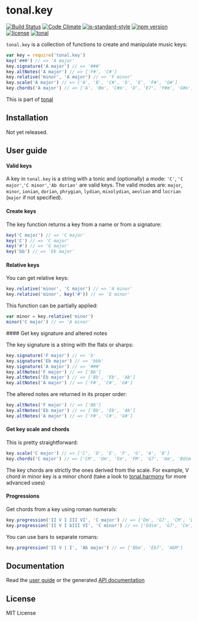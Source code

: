 # tonal.key

[![Build Status](https://travis-ci.org/danigb/tonal.svg?branch=master)](https://travis-ci.org/danigb/tonal.key)
[![Code Climate](https://codeclimate.com/github/danigb/tonal.key/badges/gpa.svg)](https://codeclimate.com/github/danigb/tonal.key)
[![js-standard-style](https://img.shields.io/badge/code%20style-standard-brightgreen.svg?style=flat)](https://github.com/feross/standard)
[![npm version](https://img.shields.io/npm/v/tonal.key.svg)](https://www.npmjs.com/package/tonal.key)
[![license](https://img.shields.io/npm/l/tonal.key.svg)](https://www.npmjs.com/package/tonal.key)
[![tonal](https://img.shields.io/badge/lib-tonal-yellow.svg)](https://www.npmjs.com/package/tonal)

`tonal.key` is a collection of functions to create and manipulate music keys:

```js
var key = require('tonal.key')
key('###') // => 'A major'
key.signature('A major') // => '###'
key.altNotes('A major') // => ['F#', 'C#']
key.relative('minor', 'A major') // => 'F minor'
key.scale('A major') // => ['A', 'B', 'C#', 'D', 'E', 'F#', 'G#']
key.chords('A major') // => ['A', 'Bm', 'C#m', 'D', 'E7', 'F#m', 'G#o']
```

This is part of [tonal](https://www.npmjs.com/package/tonal)

## Installation

Not yet released.

## User guide

#### Valid keys

A key in `tonal.key` is a string with a tonic and (optionally) a mode: `'C'`, `'C major'`,`'C minor'`,`'Ab dorian'` are valid keys. The valid modes are: `major`, `minor`, `ionian`, `dorian`, `phrygian`, `lydian`, `mixolydian`, `aeolian` and `locrian` (`major` if not specified).

#### Create keys

The key function returns a key from a name or from a signature:

```js
key('C major') // => 'C major'
key('C') // => 'C major'
key('#') // => 'G major'
key('bb') // => 'Eb major'
```

#### Relative keys

You can get relative keys:

```js
key.relative('minor', 'C major') // => 'A minor'
key.relative('minor', key('#')) // => 'E minor'
```

This function can be partially applied:

```js
var minor = key.relative('minor')
minor('C major') // => 'A minor'
```

#### Get key signature and altered notes

The key signature is a string with the flats or sharps:

```js
key.signature('F major') // => 'b'
key.signature('Eb major') // => 'bbb'
key.signature('A major') // => '###'
key.altNotes('F major') // => ['Bb']
key.altNotes('Eb major') // => ['Bb', 'Eb', 'Ab']
key.altNotes('A major') // => ['F#', 'C#', 'G#']
```

The altered notes are returned in its proper order:

```js
key.altNotes('F major') // => ['Bb']
key.altNotes('Eb major') // => ['Bb', 'Eb', 'Ab']
key.altNotes('A major') // => ['F#', 'C#', 'G#']
```

#### Get key scale and chords

This is pretty straightforward:

```js
key.scale('C major') // => ['C', 'D', 'E', 'F', 'G', 'A', 'B']
key.chords('C major') // => ['CM', 'Dm', 'Em', 'FM', 'G7', 'Am', 'Bdim']
```

The key chords are strictly the ones derived from the scale. For example, V chord in minor key is a minor chord (take a look to [tonal.harmony]() for more advanced uses)

#### Progressions

Get chords from a key using roman numerals:

```js
key.progression('II V I III VI', 'C major') // => ['Dm', 'G7', 'CM', 'E', 'F']
key.progression('II V I bIII VI', 'C minor') // => ['Ddim', 'G7', 'Cm', 'Eb', 'Fm']
```

You can use bars to separate romans:

```js
key.progression('II V | I', 'Ab major') // => ['Bbm', 'Eb7', 'AbM']
```

## Documentation

Read the [user guide](https://github.com/danigb/tonal.key/blob/master/GUIDE.md)
or the generated [API documentation](https://github.com/danigb/tonal.key/blob/master/API.md)

## License

MIT License
